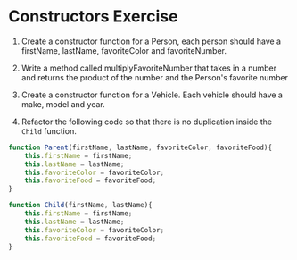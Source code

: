 # Constructors Exercise

1. Create a constructor function for a Person, each person should have a firstName, lastName, favoriteColor and favoriteNumber.

2. Write a method called multiplyFavoriteNumber that takes in a number and returns the product of the number and the Person's favorite number

3. Create a constructor function for a Vehicle. Each vehicle should have a make, model and year. 

4. Refactor the following code so that there is no duplication inside the `Child` function.

```javascript
function Parent(firstName, lastName, favoriteColor, favoriteFood){
    this.firstName = firstName;
    this.lastName = lastName;
    this.favoriteColor = favoriteColor;
    this.favoriteFood = favoriteFood;
}

function Child(firstName, lastName){
    this.firstName = firstName;
    this.lastName = lastName;
    this.favoriteColor = favoriteColor;
    this.favoriteFood = favoriteFood;
}
```
